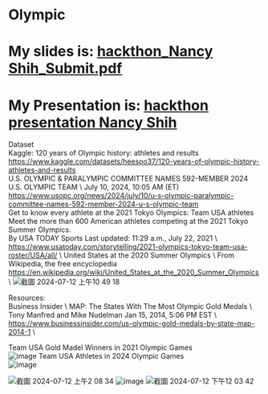 # Olympic
# My slides is: [hackthon_Nancy Shih_Submit.pdf](https://github.com/nancy-shih/Olympic/blob/69399450228fbfa8573c93905cad3d50a0db07a2/hackthon_Nancy%20Shih_Submit.pdf)
# My Presentation is: [hackthon presentation Nancy Shih](https://youtu.be/_xXNfMEkmbc)
Dataset \
Kaggle: 120 years of Olympic history: athletes and results \
https://www.kaggle.com/datasets/heesoo37/120-years-of-olympic-history-athletes-and-results \
U.S. OLYMPIC & PARALYMPIC COMMITTEE NAMES 592-MEMBER 2024 U.S. OLYMPIC TEAM \ 
July 10, 2024, 10:05 AM (ET) \
https://www.usopc.org/news/2024/july/10/u-s-olympic-paralympic-committee-names-592-member-2024-u-s-olympic-team \
Get to know every athlete at the 2021 Tokyo Olympics: Team USA athletes \
Meet the more than 600 American athletes competing at the 2021 Tokyo Summer Olympics.\
By USA TODAY Sports       Last updated: 11:29 a.m., July 22, 2021 \ 
https://www.usatoday.com/storytelling/2021-olympics-tokyo-team-usa-roster/USA/all/ \ 
United States at the 2020 Summer Olympics \ 
From Wikipedia, the free encyclopedia \
https://en.wikipedia.org/wiki/United_States_at_the_2020_Summer_Olympics \ 
![截圖 2024-07-12 上午10 49 18](https://github.com/user-attachments/assets/a31b96d7-5325-490a-93f6-ccbb3fe552ac)

Resources: \
Business Insider \ 
MAP: The States With The Most Olympic Gold Medals \ 
Tony Manfred and Mike Nudelman Jan 15, 2014, 5:06 PM EST \ 
https://www.businessinsider.com/us-olympic-gold-medals-by-state-map-2014-1 \

Team USA Gold Madel Winners in 2021 Olympic Games \
![image](https://github.com/user-attachments/assets/0545df05-ff92-41bd-9e75-58ac88a99c65)
Team USA Athletes in 2024 Olympic Games \
![image](https://github.com/user-attachments/assets/f3e4432d-be24-4495-aada-e53af7c47d61)


![截圖 2024-07-12 上午2 08 34](https://github.com/user-attachments/assets/79841734-e64c-44e1-93ec-d0548c9fb68d)
![image](https://github.com/user-attachments/assets/e3f463b2-b1bd-4628-96b9-6e08d0c13cec)
![截圖 2024-07-12 下午12 03 42](https://github.com/user-attachments/assets/e517d2e4-ef67-4d0f-a552-992548ab28f4)

